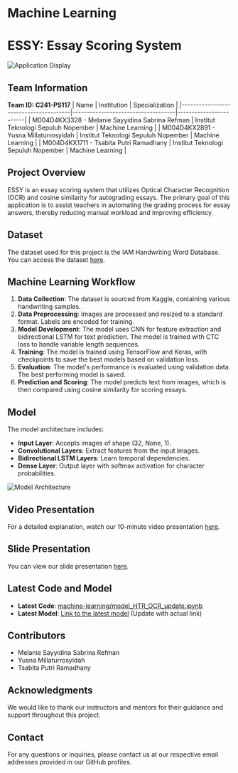 # Machine Learning

# ESSY: Essay Scoring System
![Application Display](https://github.com/tsabitapr/PBKK/assets/93377643/536d344e-1e4a-4968-b66d-ebfd4150f77f)

## Team Information
**Team ID: C241-PS117**
| Name                                  | Institution                        | Specialization         |
|---------------------------------------|------------------------------------|------------------------|
| M004D4KX3328 - Melanie Sayyidina Sabrina Refman | Institut Teknologi Sepuluh Nopember | Machine Learning       |
| M004D4KX2891 - Yusna Millaturrosyidah | Institut Teknologi Sepuluh Nopember | Machine Learning       |
| M004D4KX1711 - Tsabita Putri Ramadhany | Institut Teknologi Sepuluh Nopember | Machine Learning       |

## Project Overview
ESSY is an essay scoring system that utilizes Optical Character Recognition (OCR) and cosine similarity for autograding essays. The primary goal of this application is to assist teachers in automating the grading process for essay answers, thereby reducing manual workload and improving efficiency.

## Dataset
The dataset used for this project is the IAM Handwriting Word Database. You can access the dataset [here](https://www.kaggle.com/datasets/nibinv23/iam-handwriting-word-database).

## Machine Learning Workflow
1. **Data Collection**: The dataset is sourced from Kaggle, containing various handwriting samples.
2. **Data Preprocessing**: Images are processed and resized to a standard format. Labels are encoded for training.
3. **Model Development**: The model uses CNN for feature extraction and bidirectional LSTM for text prediction. The model is trained with CTC loss to handle variable length sequences.
4. **Training**: The model is trained using TensorFlow and Keras, with checkpoints to save the best models based on validation loss.
5. **Evaluation**: The model's performance is evaluated using validation data. The best performing model is saved.
6. **Prediction and Scoring**: The model predicts text from images, which is then compared using cosine similarity for scoring essays.

## Model
The model architecture includes:
- **Input Layer**: Accepts images of shape (32, None, 1).
- **Convolutional Layers**: Extract features from the input images.
- **Bidirectional LSTM Layers**: Learn temporal dependencies.
- **Dense Layer**: Output layer with softmax activation for character probabilities.

![Model Architecture](https://github.com/tsabitapr/PBKK/assets/93377643/0b64d3d4-37b0-47f4-85fd-a4b9e0682896)

## Video Presentation
For a detailed explanation, watch our 10-minute video presentation [here](https://youtu.be/yo58GTY1zxw).

## Slide Presentation
You can view our slide presentation [here](https://www.canva.com/design/DAGIRqENrXY/fYHLl7T-LwJOd8Y7C-U4ew/view?utm_content=DAGIRqENrXY&utm_campaign=designshare&utm_medium=link&utm_source=editor).

## Latest Code and Model
- **Latest Code**: [machine-learning/model_HTR_OCR_update.ipynb](machine-learning/model_HTR_OCR_update.ipynb)
- **Latest Model**: [Link to the latest model](#) (Update with actual link)

## Contributors
- Melanie Sayyidina Sabrina Refman
- Yusna Millaturrosyidah
- Tsabita Putri Ramadhany

## Acknowledgments
We would like to thank our instructors and mentors for their guidance and support throughout this project.

## Contact
For any questions or inquiries, please contact us at our respective email addresses provided in our GitHub profiles.
